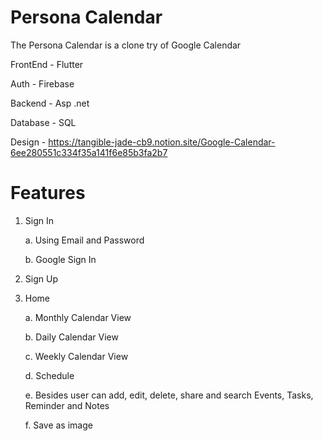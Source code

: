 # Persona Calendar

The Persona Calendar is a clone try of Google Calendar

FrontEnd - Flutter

Auth - Firebase

Backend - Asp .net

Database - SQL

Design - https://tangible-jade-cb9.notion.site/Google-Calendar-6ee280551c334f35a141f6e85b3fa2b7

# Features

1. Sign In

    a. Using Email and Password
    
    b. Google Sign In
    
2. Sign Up

3. Home

    a. Monthly Calendar View
    
    b. Daily Calendar View
    
    c. Weekly Calendar View
    
    d. Schedule 
    
    e. Besides user can add, edit, delete, share and search Events, Tasks, Reminder and Notes
    
    f. Save as image
